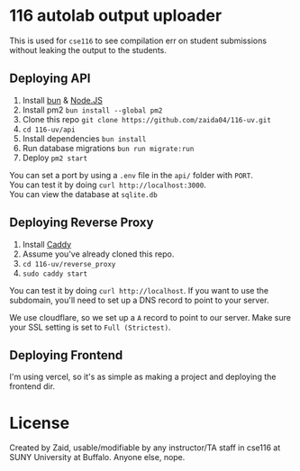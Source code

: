# 116 autolab output uploader

This is used for `cse116` to see compilation err on student submissions without leaking the output to the students.

## Deploying API
1. Install [bun](https://bun.sh) & [Node.JS](https://nodejs.org)
2. Install pm2 `bun install --global pm2`
3. Clone this repo `git clone https://github.com/zaida04/116-uv.git`
4. `cd 116-uv/api`
5. Install dependencies `bun install`
6. Run database migrations `bun run migrate:run`
6. Deploy `pm2 start`
  
You can set a port by using a `.env` file in the `api/` folder with `PORT`.  
You can test it by doing `curl http://localhost:3000`.  
You can view the database at `sqlite.db`

## Deploying Reverse Proxy
1. Install [Caddy](https://caddyserver.com)
2. Assume you've already cloned this repo.
3. `cd 116-uv/reverse_proxy`
4. `sudo caddy start`
  
You can test it by doing `curl http://localhost`. If you want to use the subdomain, you'll need to set up a DNS record to point to your server. 
  
We use cloudflare, so we set up a `A` record to point to our server. Make sure your SSL setting is set to `Full (Strictest)`.  

## Deploying Frontend

I'm using vercel, so it's as simple as making a project and deploying the frontend dir.


# License

Created by Zaid, usable/modifiable by any instructor/TA staff in cse116 at SUNY University at Buffalo. Anyone else, nope.